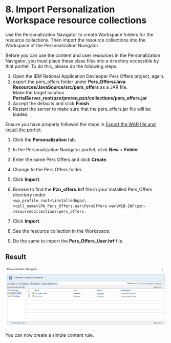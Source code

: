 # 8. Import Personalization Workspace resource collections

Use the Personalization Navigator to create Workspace folders for the resource collections. Then import the resource collections into the Workspace of the Personalization Navigator.

Before you can use the content and user resources in the Personalization Navigator, you must place these class files into a directory accessible by that portlet. To do this, please do the following steps:  

1. Open the IBM Rational Application Devleoper Pers Offers project, again.  
2. export the pers_offers folder under **Pers_Offers/Java Resources/JavaSource/src/pers_offers** as a JAR file.  
   Make the target location **PortalServer_root/pzn/prereq.pzn/collections/pers_offers.jar**  
3. Accept the defaults and click **Finish**
4. Restart the server to make sure that the pers_offers.jar file will be loaded.  

Ensure you have properly followed the steps in [Export the WAR file and install the portlet](pzn_demo_export_war_install_portlet.md).

1. Click the **Personalization** tab.

2. In the Personalization Navigator portlet, click **New** \> **Folder**

3. Enter the name Pers Offers and click **Create**.

4. Change to the Pers Offers folder.

5. Click **Import**.

6. Browse to find the **Pzn_offers.hrf** file in your installed Pers_Offers directory under  
    `<wp_profile_root>\installedApps\<cell_name>\PA_Pers_Offers.ear\PersOffers.war\WEB-INF\pzn-resourceCollections\pers_offers.`

7. Click **Import**.

8. See the resource collection in the Workspace.

9. Do the same to import the **Pers_Offers_User.hrf** file.  

## Result  

![Collections import](./images/collections_import.png)  

You can now create a simple content rule.  
